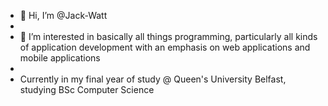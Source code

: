 - 👋 Hi, I’m @Jack-Watt
- 
- 👀 I’m interested in basically all things programming, particularly all kinds of application development with an emphasis on web applications and mobile applications
- 
- Currently in my final year of study @ Queen's University Belfast, studying BSc Computer Science

